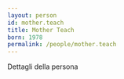 ```yaml
---
layout: person
id: mother.teach
title: Mother Teach
born: 1978
permalink: /people/mother.teach
---
```


Dettagli della persona 